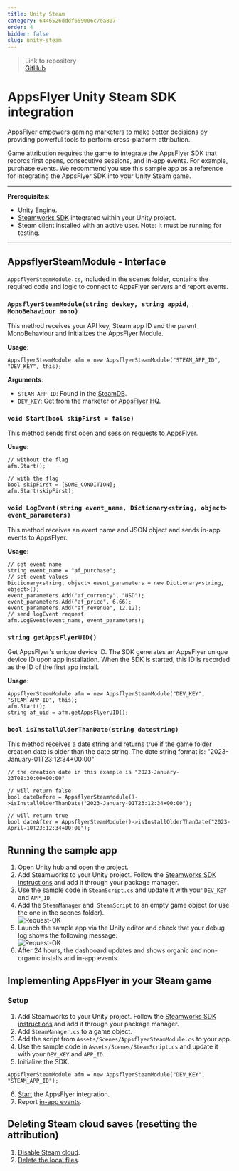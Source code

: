 ```yaml
---
title: Unity Steam
category: 6446526dddf659006c7ea807
order: 4
hidden: false
slug: unity-steam
---
```


> Link to repository  
> [GitHub](https://github.com/AppsFlyerSDK/appsflyer-unity-steam-sample-app)

# AppsFlyer Unity Steam SDK integration

AppsFlyer empowers gaming marketers to make better decisions by providing powerful tools to perform cross-platform attribution.

Game attribution requires the game to integrate the AppsFlyer SDK that records first opens, consecutive sessions, and in-app events. For example, purchase events.
We recommend you use this sample app as a reference for integrating the AppsFlyer SDK into your Unity Steam game.

<hr/>

**Prerequisites**:

- Unity Engine.
- [Steamworks SDK](https://steamworks.github.io/) integrated within your Unity project.
- Steam client installed with an active user. Note: It must be running for testing.

<hr/>

## AppsflyerSteamModule - Interface

`AppsflyerSteamModule.cs`, included in the scenes folder, contains the required code and logic to connect to AppsFlyer servers and report events.

### `AppsflyerSteamModule(string devkey, string appid, MonoBehaviour mono)`

This method receives your API key, Steam app ID and the parent MonoBehaviour and initializes the AppsFlyer Module.

**Usage**:

```
AppsflyerSteamModule afm = new AppsflyerSteamModule("STEAM_APP_ID", "DEV_KEY", this);
```

**Arguments**:

- `STEAM_APP_ID`: Found in the [SteamDB](https://steamdb.info/apps/).
- `DEV_KEY`: Get from the marketer or [AppsFlyer HQ](https://support.appsflyer.com/hc/en-us/articles/211719806-App-settings-#general-app-settings).

### `void Start(bool skipFirst = false)`

This method sends first open and session requests to AppsFlyer.

**Usage**:

```
// without the flag
afm.Start();

// with the flag
bool skipFirst = [SOME_CONDITION];
afm.Start(skipFirst);
```

### `void LogEvent(string event_name, Dictionary<string, object> event_parameters)`

This method receives an event name and JSON object and sends in-app events to AppsFlyer.

**Usage**:

```
// set event name
string event_name = "af_purchase";
// set event values
Dictionary<string, object> event_parameters = new Dictionary<string, object>();
event_parameters.Add("af_currency", "USD");
event_parameters.Add("af_price", 6.66);
event_parameters.Add("af_revenue", 12.12);
// send logEvent request
afm.LogEvent(event_name, event_parameters);

```

### `string getAppsFlyerUID()`

Get AppsFlyer's unique device ID. The SDK generates an AppsFlyer unique device ID upon app installation. When the SDK is started, this ID is recorded as the ID of the first app install.

**Usage**:

```
AppsflyerSteamModule afm = new AppsflyerSteamModule("DEV_KEY", "STEAM_APP_ID", this);
afm.Start();
string af_uid = afm.getAppsFlyerUID();
```

### `bool isInstallOlderThanDate(string datestring)`

This method receives a date string and returns true if the game folder creation date is older than the date string. The date string format is: "2023-January-01T23:12:34+00:00"

```
// the creation date in this example is "2023-January-23T08:30:00+00:00"

// will return false
bool dateBefore = AppsflyerSteamModule()->isInstallOlderThanDate("2023-January-01T23:12:34+00:00");

// will return true
bool dateAfter = AppsflyerSteamModule()->isInstallOlderThanDate("2023-April-10T23:12:34+00:00");
```

## Running the sample app

1. Open Unity hub and open the project.
2. Add Steamworks to your Unity project. Follow the [Steamworks SDK instructions](https://steamworks.github.io/) and add it through your package manager.
3. Use the sample code in `SteamScript.cs` and update it with your `DEV_KEY` and `APP_ID`.
4. Add the `SteamManager` and` SteamScript` to an empty game object (or use the one in the scenes folder).  
   ![Request-OK](https://files.readme.io/7a002a6-small-SteamGameObject.PNG)
5. Launch the sample app via the Unity editor and check that your debug log shows the following message:  
   ![Request-OK](https://files.readme.io/1f7dcf0-small-202OK.PNG)
6. After 24 hours, the dashboard updates and shows organic and non-organic installs and in-app events.

## Implementing AppsFlyer in your Steam game

### Setup

1. Add Steamworks to your Unity project. Follow the [Steamworks SDK instructions](https://steamworks.github.io/) and add it through your package manager.
2. Add `SteamManager.cs` to a game object.
3. Add the script from `Assets/Scenes/AppsflyerSteamModule.cs` to your app.
4. Use the sample code in `Assets/Scenes/SteamScript.cs` and update it with your `DEV_KEY` and `APP_ID`.
5. Initialize the SDK.

```
AppsflyerSteamModule afm = new AppsflyerSteamModule("DEV_KEY", "STEAM_APP_ID");
```

6. [Start](#public-void-startbool-skipfirst--false) the AppsFlyer integration.
7. Report [in-app events](#public-void-logeventstring-event_name-dictionarystring-object-event_parameters).

## Deleting Steam cloud saves (resetting the attribution)

1. [Disable Steam cloud](https://help.steampowered.com/en/faqs/view/68D2-35AB-09A9-7678#enabling).
2. [Delete the local files](https://help.steampowered.com/en/faqs/view/68D2-35AB-09A9-7678#where).
